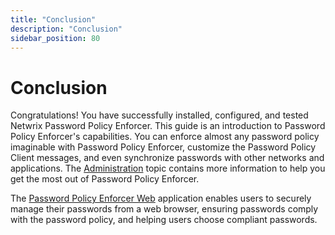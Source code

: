```yaml
---
title: "Conclusion"
description: "Conclusion"
sidebar_position: 80
---
```


# Conclusion

Congratulations! You have successfully installed, configured, and tested Netwrix Password Policy
Enforcer. This guide is an introduction to Password Policy Enforcer's capabilities. You can enforce
almost any password policy imaginable with Password Policy Enforcer, customize the Password Policy
Client messages, and even synchronize passwords with other networks and applications. The
[Administration](/docs/passwordpolicyenforcer/11.0/admin/administration_overview.md) topic contains more information to
help you get the most out of Password Policy Enforcer.

The [Password Policy Enforcer Web](/docs/passwordpolicyenforcer/11.0/web-overview/web_overview.md) application enables users to securely
manage their passwords from a web browser, ensuring passwords comply with the password policy, and
helping users choose compliant passwords.

